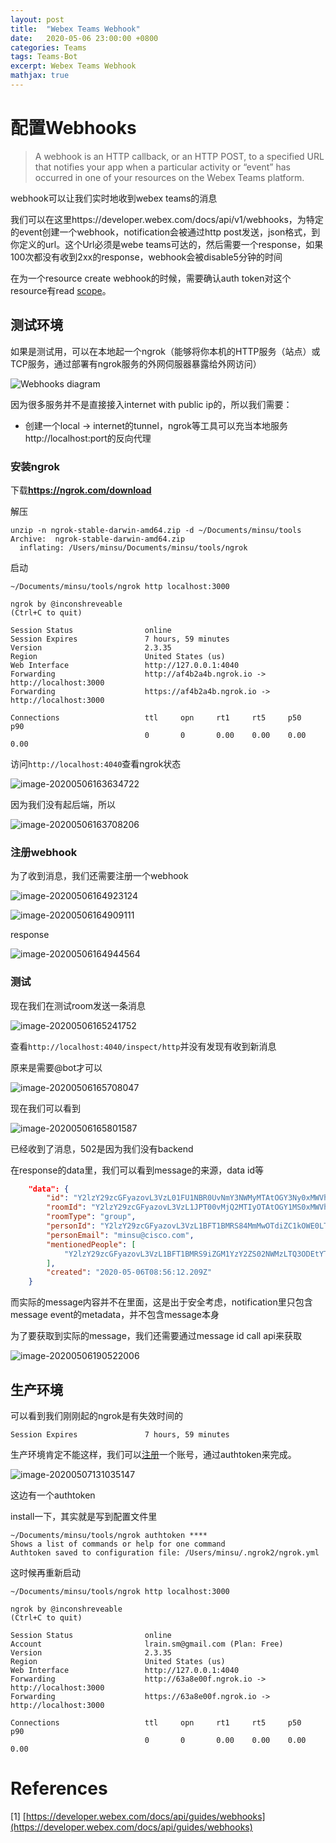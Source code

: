 ```yaml
---
layout: post
title:  "Webex Teams Webhook"
date:   2020-05-06 23:00:00 +0800
categories: Teams
tags: Teams-Bot
excerpt: Webex Teams Webhook
mathjax: true
---
```


# 配置Webhooks

> A webhook is an HTTP callback, or an HTTP POST, to a specified URL that notifies your app when a particular activity or “event” has occurred in one of your resources on the Webex Teams platform.

webhook可以让我们实时地收到webex teams的消息

我们可以在这里https://developer.webex.com/docs/api/v1/webhooks，为特定的event创建一个webhook，notification会被通过http post发送，json格式，到你定义的url。这个Url必须是webe teams可达的，然后需要一个response，如果100次都没有收到2xx的response，webhook会被disable5分钟的时间

在为一个resource create webhook的时候，需要确认auth token对这个resource有read [scope](https://developer.webex.com/docs/integrations#scopes)。

## 测试环境

如果是测试用，可以在本地起一个ngrok（能够将你本机的HTTP服务（站点）或TCP服务，通过部署有ngrok服务的外网伺服器暴露给外网访问）

![Webhooks diagram](../../assets/images/webhook1.jpg)

因为很多服务并不是直接接入internet with public ip的，所以我们需要：

* 创建一个local -> internet的tunnel，ngrok等工具可以充当本地服务http://localhost:port的反向代理

### 安装ngrok

下载**https://ngrok.com/download**

解压

```shell
unzip -n ngrok-stable-darwin-amd64.zip -d ~/Documents/minsu/tools
Archive:  ngrok-stable-darwin-amd64.zip
  inflating: /Users/minsu/Documents/minsu/tools/ngrok
```

启动

```shell
~/Documents/minsu/tools/ngrok http localhost:3000

ngrok by @inconshreveable                                                     (Ctrl+C to quit)

Session Status                online
Session Expires               7 hours, 59 minutes
Version                       2.3.35
Region                        United States (us)
Web Interface                 http://127.0.0.1:4040
Forwarding                    http://af4b2a4b.ngrok.io -> http://localhost:3000
Forwarding                    https://af4b2a4b.ngrok.io -> http://localhost:3000

Connections                   ttl     opn     rt1     rt5     p50     p90
                              0       0       0.00    0.00    0.00    0.00
```

访问`http://localhost:4040`查看ngrok状态

![image-20200506163634722](../../assets/images/image-20200506163634722.png)

因为我们没有起后端，所以

![image-20200506163708206](../../assets/images/image-20200506163708206.png)

### 注册webhook

为了收到消息，我们还需要注册一个webhook

![image-20200506164923124](../../assets/images/image-20200506164923124.png)

![image-20200506164909111](../../assets/images/image-20200506164909111.png)

response

![image-20200506164944564](../../assets/images/image-20200506164944564.png)

### 测试

现在我们在测试room发送一条消息

![image-20200506165241752](../../assets/images/image-20200506165241752.png)

查看`http://localhost:4040/inspect/http`并没有发现有收到新消息

原来是需要@bot才可以

![image-20200506165708047](../../assets/images/image-20200506165708047.png)

现在我们可以看到

![image-20200506165801587](../../assets/images/image-20200506165801587.png)

已经收到了消息，502是因为我们没有backend

在response的data里，我们可以看到message的来源，data id等

```json
    "data": {
        "id": "Y2lzY29zcGFyazovL3VzL01FU1NBR0UvNmY3NWMyMTAtOGY3Ny0xMWVhLTg3Y2QtYzc2ZTVhNjhlYzMy",
        "roomId": "Y2lzY29zcGFyazovL3VzL1JPT00vMjQ2MTIyOTAtOGY1MS0xMWVhLThkOTgtMzllYjc1NTJjMzU0",
        "roomType": "group",
        "personId": "Y2lzY29zcGFyazovL3VzL1BFT1BMRS84MmMwOTdiZC1kOWE0LTQ2ZmUtOTRjZi04ZjVhOTQyNzQ0NTg",
        "personEmail": "minsu@cisco.com",
        "mentionedPeople": [
            "Y2lzY29zcGFyazovL3VzL1BFT1BMRS9iZGM1YzY2ZS02NWMzLTQ3ODEtYTdkNC05ZDc4NDE1NmZmYTY"
        ],
        "created": "2020-05-06T08:56:12.209Z"
    }
```

而实际的message内容并不在里面，这是出于安全考虑，notification里只包含message event的metadata，并不包含message本身

为了要获取到实际的message，我们还需要通过message id call api来获取

![image-20200506190522006](../../assets/images/image-20200506190522006.png)

## 生产环境

可以看到我们刚刚起的ngrok是有失效时间的

```
Session Expires               7 hours, 59 minutes
```

生产环境肯定不能这样，我们可以[注册](https://dashboard.ngrok.com/signup)一个账号，通过authtoken来完成。

![image-20200507131035147](../../assets/images/image-20200507131035147.png)

这边有一个authtoken

install一下，其实就是写到配置文件里

```shell
~/Documents/minsu/tools/ngrok authtoken ****
Shows a list of commands or help for one command
Authtoken saved to configuration file: /Users/minsu/.ngrok2/ngrok.yml
```

这时候再重新启动

```shell
~/Documents/minsu/tools/ngrok http localhost:3000

ngrok by @inconshreveable                                                                 (Ctrl+C to quit)

Session Status                online
Account                       lrain.sm@gmail.com (Plan: Free)
Version                       2.3.35
Region                        United States (us)
Web Interface                 http://127.0.0.1:4040
Forwarding                    http://63a8e00f.ngrok.io -> http://localhost:3000
Forwarding                    https://63a8e00f.ngrok.io -> http://localhost:3000

Connections                   ttl     opn     rt1     rt5     p50     p90
                              0       0       0.00    0.00    0.00    0.00
```

# References

[1] [https://developer.webex.com/docs/api/guides/webhooks](https://developer.webex.com/docs/api/guides/webhooks)


